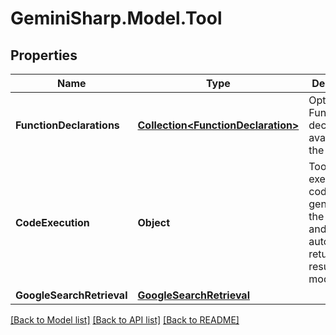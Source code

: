 # GeminiSharp.Model.Tool

## Properties

Name | Type | Description | Notes
------------ | ------------- | ------------- | -------------
**FunctionDeclarations** | [**Collection&lt;FunctionDeclaration&gt;**](FunctionDeclaration.md) | Optional. Function declarations available to the model | [optional] 
**CodeExecution** | **Object** | Tool that executes code generated by the model, and automatically returns the result to the model | [optional] 
**GoogleSearchRetrieval** | [**GoogleSearchRetrieval**](GoogleSearchRetrieval.md) |  | [optional] 

[[Back to Model list]](../README.md#documentation-for-models) [[Back to API list]](../README.md#documentation-for-api-endpoints) [[Back to README]](../README.md)


